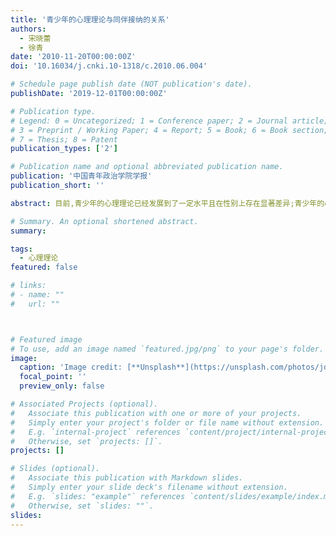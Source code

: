 ```yaml
---
title: '青少年的心理理论与同伴接纳的关系'
authors:
  - 宋晓蕾
  - 徐青
date: '2010-11-20T00:00:00Z'
doi: '10.16034/j.cnki.10-1318/c.2010.06.004'

# Schedule page publish date (NOT publication's date).
publishDate: '2019-12-01T00:00:00Z'

# Publication type.
# Legend: 0 = Uncategorized; 1 = Conference paper; 2 = Journal article;
# 3 = Preprint / Working Paper; 4 = Report; 5 = Book; 6 = Book section;
# 7 = Thesis; 8 = Patent
publication_types: ['2']

# Publication name and optional abbreviated publication name.
publication: '中国青年政治学院学报'
publication_short: ''

abstract: 目前,青少年的心理理论已经发展到了一定水平且在性别上存在显著差异;青少年的心理理论与其同伴接纳类型之间存在显著相关关系;受欢迎的青少年在心理理论任务上的得分最高,其次是一般型、被忽视型,不受欢迎型最低;从青少年的性别及其同伴接纳类型可以预测青少年心理理论的发展水平。

# Summary. An optional shortened abstract.
summary: 

tags:
  - 心理理论
featured: false

# links:
# - name: ""
#   url: ""



# Featured image
# To use, add an image named `featured.jpg/png` to your page's folder.
image:
  caption: 'Image credit: [**Unsplash**](https://unsplash.com/photos/jdD8gXaTZsc)'
  focal_point: ''
  preview_only: false

# Associated Projects (optional).
#   Associate this publication with one or more of your projects.
#   Simply enter your project's folder or file name without extension.
#   E.g. `internal-project` references `content/project/internal-project/index.md`.
#   Otherwise, set `projects: []`.
projects: []

# Slides (optional).
#   Associate this publication with Markdown slides.
#   Simply enter your slide deck's filename without extension.
#   E.g. `slides: "example"` references `content/slides/example/index.md`.
#   Otherwise, set `slides: ""`.
slides:
---
```


